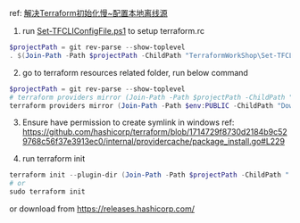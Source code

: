 ref: [解决Terraform初始化慢~配置本地离线源](https://cloud.tencent.com/developer/article/1987762)

1. run [Set-TFCLIConfigFile.ps1](Set-TFCLIConfigFile.ps1) to setup terraform.rc
```powershell
$projectPath = git rev-parse --show-toplevel
. $(Join-Path -Path $projectPath -ChildPath "TerraformWorkShop\Set-TFCLIConfigFile.ps1")
```

2. go to terraform resources related folder, run below command
```powershell
$projectPath = git rev-parse --show-toplevel
# terraform providers mirror (Join-Path -Path $projectPath -ChildPath "TerraformWorkShop\terraform.d\mirror")
terraform providers mirror (Join-Path -Path $env:PUBLIC -ChildPath "Downloads\terraform.d\mirror")
```

3. Ensure have permission to create symlink in windows
ref: https://github.com/hashicorp/terraform/blob/1714729f8730d2184b9c529768c56f37e3913ec0/internal/providercache/package_install.go#L229

4. run terraform init
```powershell
terraform init --plugin-dir (Join-Path -Path $projectPath -ChildPath ".terraform.d/mirror/registry.terraform.io/")
# or 
sudo terraform init
```

or download from https://releases.hashicorp.com/



